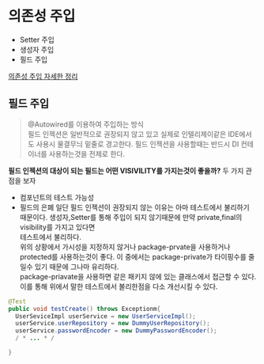 # 의존성 주입
- Setter 주입
- 생성자 주입
- 필드 주입  

[의존성 주입 자세한 정리](https://github.com/BenKwon/study-record/blob/main/spring-basic/8.%20%EC%9D%98%EC%A1%B4%EA%B4%80%EA%B3%84%20%EC%9E%90%EB%8F%99%EC%A3%BC%EC%9E%85.md)

## 필드 주입
>@Autowired를 이용하여 주입하는 방식  
필드 인젝션은 일반적으로 권장되지 않고 있고 실제로 인텔리제이같은 IDE에서도 사용시 물결무늬 밑줄로 경고한다.
필드 인젝션을 사용할때는 반드시 DI 컨테이너를 사용하는것을 전제로 한다.

**필드 인젝션의 대상이 되는 필드는 어떤 VISIVILITY를 가지는것이 좋을까?**
두 가지 관점을 보자
- 컴포넌트의 테스트 가능성
- 필드의 은폐
일단 필드 인젝션이 권장되지 않는 이유는 아마 테스트에서 불리하기 때문이다. 생성자,Setter를 통해 주입이 되지 않기때문에 만약 private,final의 visibility를 가지고 있다면  
테스트에서 불리하다.  
위의 상황에서 가시성을 지정하지 않거나 package-prvate을 사용하거나 protected를 사용하는것이 좋다. 이 중에서는 package-private가 타이핑수를 줄일수 있기 때문에 그나마 유리하다.  
package-priavate을 사용하면 같은 패키지 않에 있는 클래스에서 접근할 수 있다. 이를 통해 위에서 말한 테스트에서 불리한점을 다소 개선시킬 수 있다.

```java
@Test
public void testCreate() throws Exceptionm{
  UserSeviceImpl userService = new UserServiceImpl();
  userService.userRepository = new DummyUserRepository();
  userService.passwordEncoder = new DummyPasswordEncoder();
  / * ... * /

}

```
